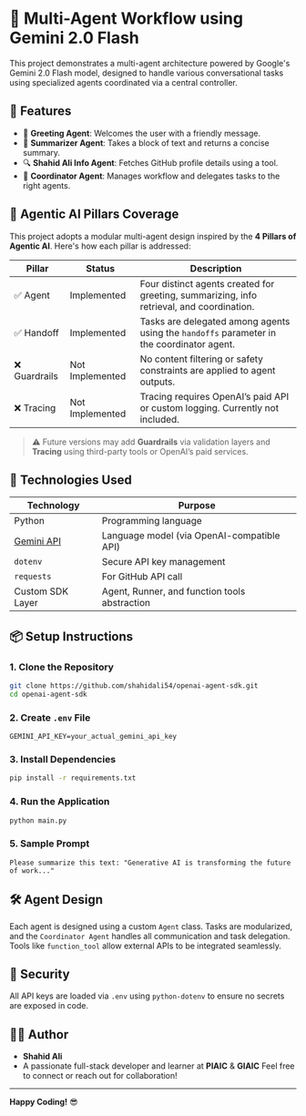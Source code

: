 
# 🧠 Multi-Agent Workflow using Gemini 2.0 Flash

This project demonstrates a multi-agent architecture powered by Google's Gemini 2.0 Flash model, designed to handle various conversational tasks using specialized agents coordinated via a central controller.

## 🚀 Features

- 🤖 **Greeting Agent**: Welcomes the user with a friendly message.
- 📄 **Summarizer Agent**: Takes a block of text and returns a concise summary.
- 🔍 **Shahid Ali Info Agent**: Fetches GitHub profile details using a tool.
- 🧩 **Coordinator Agent**: Manages workflow and delegates tasks to the right agents.

## 🧠 Agentic AI Pillars Coverage

This project adopts a modular multi-agent design inspired by the **4 Pillars of Agentic AI**. Here's how each pillar is addressed:

| Pillar         | Status           | Description                                                                 |
|----------------|------------------|-----------------------------------------------------------------------------|
| ✅ Agent        | Implemented      | Four distinct agents created for greeting, summarizing, info retrieval, and coordination. |
| ✅ Handoff      | Implemented      | Tasks are delegated among agents using the `handoffs` parameter in the coordinator agent. |
| ❌ Guardrails   | Not Implemented  | No content filtering or safety constraints are applied to agent outputs. |
| ❌ Tracing      | Not Implemented  | Tracing requires OpenAI’s paid API or custom logging. Currently not included. |

> ⚠️ Future versions may add **Guardrails** via validation layers and **Tracing** using third-party tools or OpenAI’s paid services.

## 🔧 Technologies Used

| Technology       | Purpose                                          |
|------------------|--------------------------------------------------|
| Python           | Programming language                             |
| [Gemini API](https://ai.google.dev/) | Language model (via OpenAI-compatible API)    |
| `dotenv`         | Secure API key management                        |
| `requests`       | For GitHub API call                              |
| Custom SDK Layer | Agent, Runner, and function tools abstraction    |

## 📦 Setup Instructions

### 1. Clone the Repository

```bash
git clone https://github.com/shahidali54/openai-agent-sdk.git
cd openai-agent-sdk
```

### 2. Create `.env` File

```env
GEMINI_API_KEY=your_actual_gemini_api_key
```

### 3. Install Dependencies

```bash
pip install -r requirements.txt
```

### 4. Run the Application

```bash
python main.py
```

### 5. Sample Prompt

```
Please summarize this text: "Generative AI is transforming the future of work..."
```

## 🛠️ Agent Design

Each agent is designed using a custom `Agent` class. Tasks are modularized, and the `Coordinator Agent` handles all communication and task delegation. Tools like `function_tool` allow external APIs to be integrated seamlessly.

## 🔐 Security

All API keys are loaded via `.env` using `python-dotenv` to ensure no secrets are exposed in code.

## 👨‍💻 Author

-  **Shahid Ali**
- A passionate full-stack developer and learner at **PIAIC** & **GIAIC**
  Feel free to connect or reach out for collaboration!

---


**Happy Coding!** 😎 